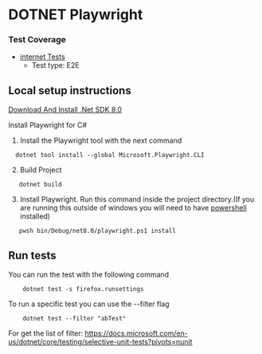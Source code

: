 # DOTNET Playwright

### Test Coverage

- [internet Tests](./tests/TheInternetSpec/)
  - Test type: E2E

## Local setup instructions

[Download And Install .Net SDK 8.0](https://dotnet.microsoft.com/en-us/download/dotnet/8.0)

Install Playwright for C#

1. Install the Playwright tool with the next command

```console
  dotnet tool install --global Microsoft.Playwright.CLI
```

2. Build Project

```console
   dotnet build
```

3. Install Playwright. Run this command inside the project directory.(If you are running this outside of windows you will need to have [powershell](https://learn.microsoft.com/en-us/powershell/scripting/install/installing-powershell?view=powershell-7.4) installed)

```console
   pwsh bin/Debug/net8.0/playwright.ps1 install
```

## Run tests

You can run the test with the following command

```console
    dotnet test -s firefox.runsettings
```

To run a specific test you can use the --filter flag

```console
    dotnet test --filter "abTest"
```

For get the list of filter: https://docs.microsoft.com/en-us/dotnet/core/testing/selective-unit-tests?pivots=nunit

